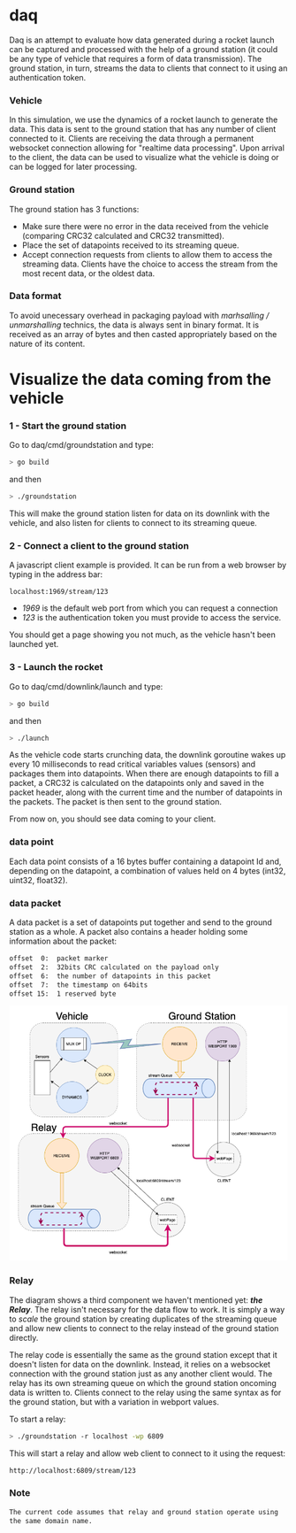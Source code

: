 # daq
Daq is an attempt to evaluate how data generated during a rocket launch can be captured and processed with the help of a ground station (it could be any type of vehicle that requires a form of data transmission). The ground station, in turn, streams the data to clients that connect to it using an authentication token.

### Vehicle
In this simulation, we use the dynamics of a rocket launch to generate the data. This data is sent to the ground station that has any number of client connected to it. Clients are receiving the data through a permanent websocket connection allowing for "realtime data processing". Upon arrival to the client, the data can be used to visualize what the vehicle is doing or can be logged for later processing.


### Ground station
The ground station has 3 functions:
- Make sure there were no error in the data received from the vehicle (comparing CRC32 calculated and CRC32 transmitted). 
- Place the set of datapoints received to its streaming queue.
- Accept connection requests from clients to allow them to access the streaming data. Clients have the choice to access the stream from the most recent data, or the oldest data. 


### Data format
To avoid unecessary overhead in packaging payload with _marhsalling / unmarshalling_ technics, the data is always sent in binary format. It is received as an array of bytes and then casted appropriately based on the nature of its content. 


# Visualize the data coming from the vehicle


### 1 - Start the ground station
Go to daq/cmd/groundstation and type:
```bash
> go build
```
and then
```bash
> ./groundstation
```
This will make the ground station listen for data on its downlink with the vehicle, and also listen for clients to connect to its streaming queue.


### 2 - Connect a client to the ground station
A javascript client example is provided. It can be run from a web browser by typing in the address bar:
```
localhost:1969/stream/123
```
- *1969* is the default web port from which you can request a connection 
- *123* is the authentication token you must provide to access the service.

You should get a page showing you not much, as the vehicle hasn't been launched yet.


### 3 - Launch the rocket
Go to daq/cmd/downlink/launch and type:
```bash
> go build
```
and then
```bash
> ./launch
```
As the vehicle code starts crunching data, the downlink goroutine wakes up every 10 milliseconds to read critical variables values (sensors) and packages them into datapoints. When there are enough datapoints to fill a packet, a CRC32 is calculated on the datapoints only and saved in the packet header, along with the current time and the number of datapoints in the packets. The packet is then sent to the ground station.

From now on, you should see data coming to your client.


### data point
Each data point consists of a 16 bytes buffer containing a datapoint Id and, depending on the datapoint, a combination of values held on 4 bytes (int32, uint32, float32).  


### data packet
A data packet is a set of datapoints put together and send to the ground station as a whole. A packet also contains a header holding some information about the packet:
```text
offset  0:  packet marker
offset  2:  32bits CRC calculated on the payload only
offset  6:  the number of datapoints in this packet
offset  7:  the timestamp on 64bits
offset 15:  1 reserved byte
```

![alt text](./daq.png)


### Relay
The diagram shows a third component we haven't mentioned yet: **_the Relay_**. The relay isn't necessary for the data flow to work. It is simply a way to _scale_ the ground station by creating duplicates of the streaming queue and allow new clients to connect to the relay instead of the ground station directly. 

The relay code is essentially the same as the ground station except that it doesn't listen for data on the downlink. Instead, it relies on a websocket connection with the ground station just as any another client would. The relay has its own streaming queue on which the ground station oncoming data is written to. Clients connect to the relay using the same syntax as for the ground station, but with a variation in webport values.

To start a relay:
```bash
> ./groundstation -r localhost -wp 6809
```

This will start a relay and allow web client to connect to it using the request:
```
http://localhost:6809/stream/123
```

### Note
```
The current code assumes that relay and ground station operate using the same domain name. 
```

